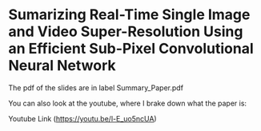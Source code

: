# Sumarizing Real-Time Single Image and Video Super-Resolution Using an Efficient Sub-Pixel Convolutional Neural Network

The pdf of the slides are in label Summary_Paper.pdf

You can also look at the youtube, where I brake down what the paper is:
 
Youtube Link (https://youtu.be/l-E_uo5ncUA)
